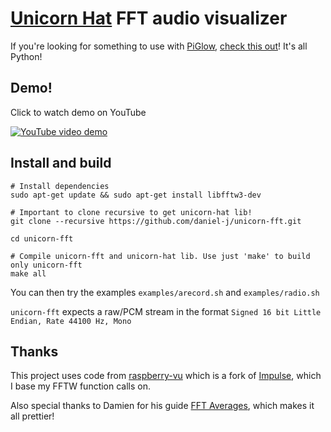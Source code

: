 # [Unicorn Hat](https://shop.pimoroni.com/products/unicorn-hat) FFT audio visualizer
If you're looking for something to use with [PiGlow](https://shop.pimoroni.com/products/piglow), [check this out](https://gist.github.com/daniel-j/f1406e301ab2c38ba53c)! It's all Python!

## Demo!
Click to watch demo on YouTube

[![YouTube video demo](http://img.youtube.com/vi/g3sxXgLr1uQ/0.jpg)](http://www.youtube.com/watch?v=g3sxXgLr1uQ)

## Install and build
```
# Install dependencies
sudo apt-get update && sudo apt-get install libfftw3-dev

# Important to clone recursive to get unicorn-hat lib!
git clone --recursive https://github.com/daniel-j/unicorn-fft.git

cd unicorn-fft

# Compile unicorn-fft and unicorn-hat lib. Use just 'make' to build only unicorn-fft
make all
```
You can then try the examples `examples/arecord.sh` and `examples/radio.sh`

`unicorn-fft` expects a raw/PCM stream in the format `Signed 16 bit Little Endian, Rate 44100 Hz, Mono`

## Thanks
This project uses code from [raspberry-vu](https://github.com/rm-hull/raspberry-vu) which is a fork of [Impulse](https://github.com/ianhalpern/Impulse), which I base my FFTW function calls on.

Also special thanks to Damien for his guide [FFT Averages](http://code.compartmental.net/2007/03/21/fft-averages/), which makes it all prettier!
